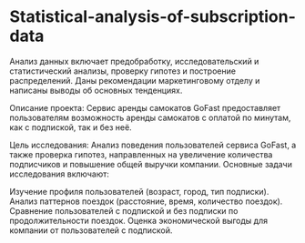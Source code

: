 # Statistical-analysis-of-subscription-data
Анализ данных включает предобработку, исследовательский и статистический анализы, проверку гипотез и построение распределений. Даны рекомендации маркетинговому отделу и написаны выводы об основных тенденциях. 

Описание проекта: Сервис аренды самокатов GoFast предоставляет пользователям возможность аренды самокатов с оплатой по минутам, как с подпиской, так и без неё.

Цель исследования: Анализ поведения пользователей сервиса GoFast, а также проверка гипотез, направленных на увеличение количества подписчиков и повышение общей выручки компании. Основные задачи исследования включают:

Изучение профиля пользователей (возраст, город, тип подписки).
Анализ паттернов поездок (расстояние, время, количество поездок).
Сравнение пользователей с подпиской и без подписки по продолжительности поездок.
Оценка экономической выгоды для компании от пользователей с подпиской.
